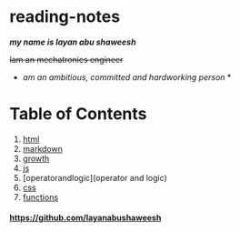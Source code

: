 # reading-notes

***my name is layan abu shaweesh***

~~Iam an mechatronics engineer~~

* *am an ambitious, committed and hardworking person* *



# Table of Contents
1. [html](html)
2. [markdown](markdown)
3. [growth](growth)
4. [js](js)
5. [operatorandlogic](operator and logic)
6. [css](css)
7.  [functions](functions)



#### https://github.com/layanabushaweesh ####



